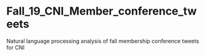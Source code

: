 # Fall_19_CNI_Member_conference_tweets
Natural language processing analysis of fall membership conference tweets for CNI
